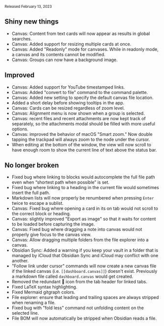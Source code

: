 <small>Released February 13, 2023</small>

## Shiny new things

- Canvas: Content from text cards will now appear as results in global searches.
- Canvas: Added support for resizing multiple cards at once.
- Canvas: Added "Readonly" mode for canvases. While in readonly mode, a canvas and its contents cannot be modified.
- Canvas: Groups can now have a background image.

## Improved

- Canvas: Added support for YouTube timestamped links.
- Canvas: Added "convert to file" command to the command palette.
- Canvas: Added new setting to specify the default canvas file location.
- Added a short delay before showing tooltips in the app.
- Canvas: Cards can be resized regardless of zoom level.
- Canvas: Alignment menu is now shown when a group is selected.
- Canvas: recent files and recent attachments are now kept track of separately, so the attachments modal should be filled with more useful options.
- Canvas: improved the behavior of macOS "Smart zoom." Now double tapping the trackpad will always zoom to the node under the cursor.
- When editing at the bottom of the window, the view will now scroll to have enough room to show the current line of text above the status bar.

## No longer broken

- Fixed bug where linking to blocks would autocomplete the full file path even when “shortest path when possible” is set.
- Fixed bug where linking to a heading in the current file would sometimes insert the full path.
- Markdown lists will now properly be renumbered when pressing `Enter` twice to escape a sublist.
- Canvas: Fixed bug where opening a card in its on tab would not scroll to the correct block or heading.
- Canvas: slightly improved "Export as image" so that it waits for content to be loaded before capturing the image.
- Canvas: Fixed bug where dragging a note into canvas would not properly give focus to the canvas view.
- Canvas: Allow dragging multiple folders from the file explorer into a canvas.
- Obsidian Sync: Added a warning if you keep your vault in a folder that is managed by iCloud that Obsidian Sync and iCloud may conflict with one another.
- "Follow link under cursor" commands will now create a new canvas file if the linked canvas (i.e. `[[dashboard.canvas]]`) doesn't exist. Previously a markdown file called `dashboard.canvas` would get created. 
- Removed the redundant 🔗 icon from the tab header for linked tabs.
- Fixed LaTeX syntax highlighting.
- Fixed Mermaid gitgraph colors.
- File explorer: ensure that leading and trailing spaces are always stripped when renaming a file.
- Fixed bug with "fold less" command not unfolding content on the selected line.
- File BOM will now automatically be stripped when Obsidian reads a file.
